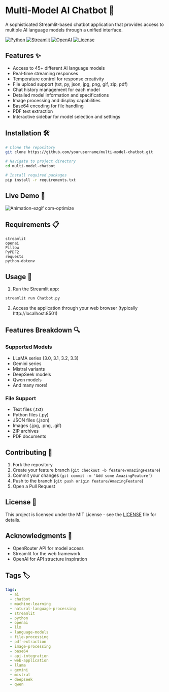 # Multi-Model AI Chatbot 🤖

A sophisticated Streamlit-based chatbot application that provides access to multiple AI language models through a unified interface.

[![Python](https://img.shields.io/badge/Python-3.8+-blue.svg)](https://www.python.org/downloads/)
[![Streamlit](https://img.shields.io/badge/Streamlit-1.0+-red.svg)](https://streamlit.io/)
[![OpenAI](https://img.shields.io/badge/OpenAI-API-green.svg)](https://openai.com/)
[![License](https://img.shields.io/badge/License-MIT-yellow.svg)](LICENSE)

## Features ✨

- Access to 45+ different AI language models
- Real-time streaming responses
- Temperature control for response creativity
- File upload support (txt, py, json, jpg, png, gif, zip, pdf)
- Chat history management for each model
- Detailed model information and specifications
- Image processing and display capabilities
- Base64 encoding for file handling
- PDF text extraction
- Interactive sidebar for model selection and settings

## Installation 🛠️

```bash
# Clone the repository
git clone https://github.com/yourusername/multi-model-chatbot.git

# Navigate to project directory
cd multi-model-chatbot

# Install required packages
pip install -r requirements.txt
```

## Live Demo 👀

![Animation-ezgif com-optimize](https://github.com/user-attachments/assets/7a6cab00-2172-49b9-93cc-4c1cda10a8e2)



## Requirements 📋

```text
streamlit
openai
Pillow
PyPDF2
requests
python-dotenv
```

## Usage 🚀

1. Run the Streamlit app:
```bash
streamlit run Chatbot.py
```

2. Access the application through your web browser (typically http://localhost:8501)

## Features Breakdown 🔍

### Supported Models
- LLaMA series (3.0, 3.1, 3.2, 3.3)
- Gemini series
- Mistral variants
- DeepSeek models
- Qwen models
- And many more!

### File Support
- Text files (.txt)
- Python files (.py)
- JSON files (.json)
- Images (.jpg, .png, .gif)
- ZIP archives
- PDF documents

## Contributing 🤝

1. Fork the repository
2. Create your feature branch (`git checkout -b feature/AmazingFeature`)
3. Commit your changes (`git commit -m 'Add some AmazingFeature'`)
4. Push to the branch (`git push origin feature/AmazingFeature`)
5. Open a Pull Request

## License 📄

This project is licensed under the MIT License - see the [LICENSE](LICENSE) file for details.

## Acknowledgments 🙏

- OpenRouter API for model access
- Streamlit for the web framework
- OpenAI for API structure inspiration

## Tags 🏷️

```yaml
tags:
  - ai
  - chatbot
  - machine-learning
  - natural-language-processing
  - streamlit
  - python
  - openai
  - llm
  - language-models
  - file-processing
  - pdf-extraction
  - image-processing
  - base64
  - api-integration
  - web-application
  - llama
  - gemini
  - mistral
  - deepseek
  - qwen
```
